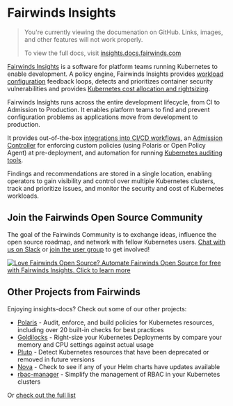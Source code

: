 # Fairwinds Insights
<blockquote class="github-only">
<p>
You're currently viewing the documenation on GitHub. Links, images,
and other features will not work properly.
</p>
<p>
To view the full docs, visit
<a href="http://insights.docs.fairwinds.com">insights.docs.fairwinds.com</a>
</p>
</blockquote>

[Fairwinds Insights](https://fairwinds.com/insights) is a software for platform teams running Kubernetes to enable development.
A policy engine, Fairwinds Insights provides [workload configuration](https://insights.docs.fairwinds.com/first-steps/getting-value/#workload-configuration)
feedback loops, detects and prioritizes container security
vulnerabilities and provides
[Kubernetes cost allocation and rightsizing](https://insights.docs.fairwinds.com/first-steps/getting-value/#cost-efficiency).

Fairwinds Insights runs across the entire development lifecycle, from CI to Admission to Production. It enables platform teams
to find and prevent configuration problems as applications move from development to production. 

It provides out-of-the-box [integrations into CI/CD workflows](https://insights.docs.fairwinds.com/features/infrastructure-as-code-scanning),
an [Admission Controller](https://insights.docs.fairwinds.com/features/admission-controller)
for enforcing custom policies (using Polaris or Open Policy Agent)
at pre-deployment, and automation for running 
[Kubernetes auditing tools](https://insights.docs.fairwinds.com/features/in-cluster-scanning). 

Findings and recommendations are stored in a single location, enabling operators to gain visibility and control
over multiple Kubernetes clusters, track and prioritize issues, and monitor the security and cost of Kubernetes workloads.


<!-- Begin boilerplate -->
## Join the Fairwinds Open Source Community

The goal of the Fairwinds Community is to exchange ideas, influence the open source roadmap,
and network with fellow Kubernetes users.
[Chat with us on Slack](https://join.slack.com/t/fairwindscommunity/shared_invite/zt-2na8gtwb4-DGQ4qgmQbczQyB2NlFlYQQ)
or
[join the user group](https://www.fairwinds.com/open-source-software-user-group) to get involved!

<a href="https://insights.fairwinds.com/auth/register/">
  <img src="https://www.fairwinds.com/hubfs/Doc_Banners/Fairwinds_OSS_User_Group_740x125_v6.png"
  alt="Love Fairwinds Open Source? Automate Fairwinds Open Source for free with Fairwinds Insights. Click to learn more" />
</a>

## Other Projects from Fairwinds

Enjoying insights-docs? Check out some of our other projects:
* [Polaris](https://github.com/FairwindsOps/Polaris) - Audit, enforce, and build policies for Kubernetes resources, including over 20 built-in checks for best practices
* [Goldilocks](https://github.com/FairwindsOps/Goldilocks) - Right-size your Kubernetes Deployments by compare your memory and CPU settings against actual usage
* [Pluto](https://github.com/FairwindsOps/Pluto) - Detect Kubernetes resources that have been deprecated or removed in future versions
* [Nova](https://github.com/FairwindsOps/Nova) - Check to see if any of your Helm charts have updates available
* [rbac-manager](https://github.com/FairwindsOps/rbac-manager) - Simplify the management of RBAC in your Kubernetes clusters

Or [check out the full list](https://www.fairwinds.com/open-source-software?utm_source=insights-docs&utm_medium=insights-docs&utm_campaign=insights-docs)
